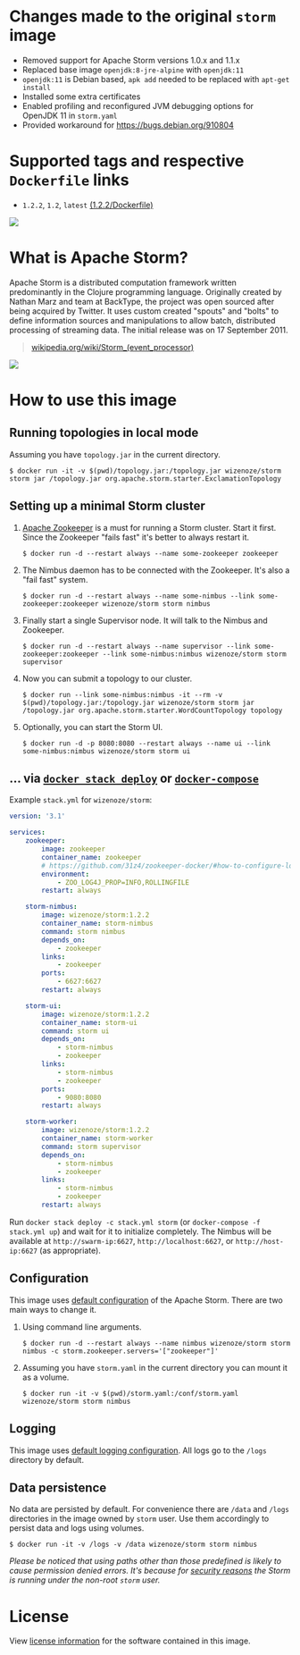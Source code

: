# Changes made to the original `storm` image

* Removed support for Apache Storm versions 1.0.x and 1.1.x
* Replaced base image `openjdk:8-jre-alpine` with `openjdk:11`
* `openjdk:11` is Debian based, `apk add` needed to be replaced with `apt-get install`
* Installed some extra certificates
* Enabled profiling and reconfigured JVM debugging options for OpenJDK 11 in `storm.yaml`
* Provided workaround for https://bugs.debian.org/910804

# Supported tags and respective `Dockerfile` links

* `1.2.2`, `1.2`, `latest` [(1.2.2/Dockerfile)](https://github.com/wizenoze/storm-docker/blob/master/1.2.2/Dockerfile)

[![](https://images.microbadger.com/badges/image/31z4/storm.svg)](http://microbadger.com/images/31z4/storm)

# What is Apache Storm?

Apache Storm is a distributed computation framework written predominantly in the Clojure programming language. Originally created by Nathan Marz and team at BackType, the project was open sourced after being acquired by Twitter. It uses custom created "spouts" and "bolts" to define information sources and manipulations to allow batch, distributed processing of streaming data. The initial release was on 17 September 2011.

> [wikipedia.org/wiki/Storm_(event_processor)](https://en.wikipedia.org/wiki/Storm_(event_processor))

![](https://upload.wikimedia.org/wikipedia/commons/7/70/Storm_logo.png)

# How to use this image

## Running topologies in local mode

Assuming you have `topology.jar` in the current directory.

	$ docker run -it -v $(pwd)/topology.jar:/topology.jar wizenoze/storm storm jar /topology.jar org.apache.storm.starter.ExclamationTopology

## Setting up a minimal Storm cluster

1.	[Apache Zookeeper](https://zookeeper.apache.org/) is a must for running a Storm cluster. Start it first. Since the Zookeeper "fails fast" it's better to always restart it.

		$ docker run -d --restart always --name some-zookeeper zookeeper

2.	The Nimbus daemon has to be connected with the Zookeeper. It's also a "fail fast" system.

		$ docker run -d --restart always --name some-nimbus --link some-zookeeper:zookeeper wizenoze/storm storm nimbus

3.	Finally start a single Supervisor node. It will talk to the Nimbus and Zookeeper.

		$ docker run -d --restart always --name supervisor --link some-zookeeper:zookeeper --link some-nimbus:nimbus wizenoze/storm storm supervisor

4.	Now you can submit a topology to our cluster.

		$ docker run --link some-nimbus:nimbus -it --rm -v $(pwd)/topology.jar:/topology.jar wizenoze/storm storm jar /topology.jar org.apache.storm.starter.WordCountTopology topology

5.	Optionally, you can start the Storm UI.

		$ docker run -d -p 8080:8080 --restart always --name ui --link some-nimbus:nimbus wizenoze/storm storm ui

## ... via [`docker stack deploy`](https://docs.docker.com/engine/reference/commandline/stack_deploy/) or [`docker-compose`](https://github.com/docker/compose)

Example `stack.yml` for `wizenoze/storm`:

```yaml
version: '3.1'

services:
    zookeeper:
        image: zookeeper
        container_name: zookeeper
        # https://github.com/31z4/zookeeper-docker/#how-to-configure-logging
        environment:
            - ZOO_LOG4J_PROP=INFO,ROLLINGFILE
        restart: always

    storm-nimbus:
        image: wizenoze/storm:1.2.2
        container_name: storm-nimbus
        command: storm nimbus
        depends_on:
            - zookeeper
        links:
            - zookeeper
        ports:
            - 6627:6627
        restart: always

    storm-ui:
        image: wizenoze/storm:1.2.2
        container_name: storm-ui
        command: storm ui
        depends_on:
            - storm-nimbus
            - zookeeper
        links:
            - storm-nimbus
            - zookeeper
        ports:
            - 9080:8080
        restart: always

    storm-worker:
        image: wizenoze/storm:1.2.2
        container_name: storm-worker
        command: storm supervisor
        depends_on:
            - storm-nimbus
            - zookeeper
        links:
            - storm-nimbus
            - zookeeper
        restart: always
```

Run `docker stack deploy -c stack.yml storm` (or `docker-compose -f stack.yml up`) and wait for it to initialize completely. The Nimbus will be available at `http://swarm-ip:6627`, `http://localhost:6627`, or `http://host-ip:6627` (as appropriate).

## Configuration

This image uses [default configuration](https://github.com/apache/storm/blob/v1.1.1/conf/defaults.yaml) of the Apache Storm. There are two main ways to change it.

1.	Using command line arguments.

		$ docker run -d --restart always --name nimbus wizenoze/storm storm nimbus -c storm.zookeeper.servers='["zookeeper"]'

2.	Assuming you have `storm.yaml` in the current directory you can mount it as a volume.

		$ docker run -it -v $(pwd)/storm.yaml:/conf/storm.yaml wizenoze/storm storm nimbus

## Logging

This image uses [default logging configuration](https://github.com/apache/storm/tree/v1.1.1/log4j2). All logs go to the `/logs` directory by default.

## Data persistence

No data are persisted by default. For convenience there are `/data` and `/logs` directories in the image owned by `storm` user. Use them accordingly to persist data and logs using volumes.

	$ docker run -it -v /logs -v /data wizenoze/storm storm nimbus

*Please be noticed that using paths other than those predefined is likely to cause permission denied errors. It's because for [security reasons](https://docs.docker.com/engine/userguide/eng-image/dockerfile_best-practices/#user) the Storm is running under the non-root `storm` user.*

# License

View [license information](http://storm.apache.org/about/free-and-open-source.html) for the software contained in this image.
